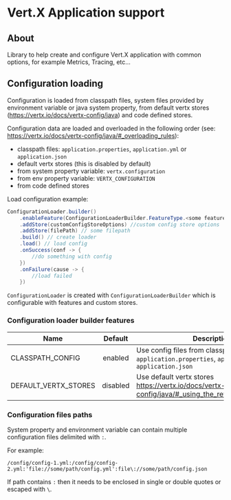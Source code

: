 # Vert.X Application support

## About

Library to help create and configure Vert.X application with common options, for example Metrics, Tracing, etc...

## Configuration loading

Configuration is loaded from classpath files, system files provided by environment variable or java system property, 
from default vertx stores (https://vertx.io/docs/vertx-config/java) and code defined stores.

Configuration data are loaded and overloaded in the following order (see: https://vertx.io/docs/vertx-config/java/#_overloading_rules):

 * classpath files: `application.properties`, `application.yml` or `application.json`
 * default vertx stores (this is disabled by default)
 * from system property variable: `vertx.configuration`
 * from env property variable: `VERTX_CONFIGURATION`
 * from code defined stores

Load configuration example:

```java
ConfigurationLoader.builder()
    .enableFeature(ConfigurationLoaderBuilder.FeatureType.<some feature type>) //enable feature
    .addStore(customConfigStoreOptions) //custom config store options
    .addStore(filePath) // some filepath
    .build() // create loader
    .load() // load config
    .onSuccess(conf -> {
        //do something with config
    })
    .onFailure(cause -> {
        //load failed    
    })
```

`ConfigurationLoader` is created with `ConfigurationLoaderBuilder` which is configurable with features and custom stores.

### Configuration loader builder features

| Name               | Default   | Description                                                                                                |
|--------------------|:---------:|------------------------------------------------------------------------------------------------------------|
|CLASSPATH_CONFIG    | enabled   | Use config files from classpath if exist:  `application.properties`, `application.yml`, `application.json` |
|DEFAULT_VERTX_STORES| disabled  | Use default vertx stores https://vertx.io/docs/vertx-config/java/#_using_the_retrieve_configuration        |


### Configuration files paths

System property and environment variable can contain multiple configuration files delimited with `:`.

For example: 

`/config/config-1.yml:/config/config-2.yml:'file://some/path/config.yml':file\://some/path/config.json`

If path contains `:` then it needs to be enclosed in single or double quotes or escaped with `\`.

